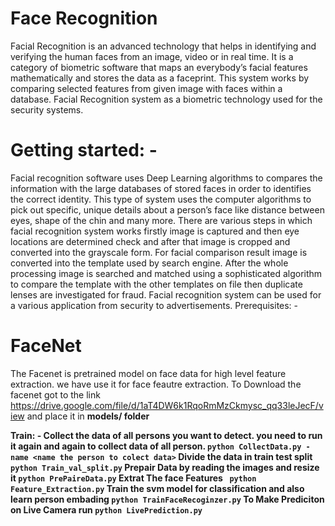 # Face Recognition
Facial Recognition is an advanced technology that helps in identifying and verifying the human faces from an image, video or in real time. It is a category of biometric software that maps an everybody’s facial features mathematically and stores the data as a faceprint.  This system works by comparing selected features from given image with faces within a database. Facial Recognition system as a biometric technology used for the security systems. 
# Getting started: -
Facial recognition software uses Deep Learning algorithms to compares the information with the large databases of stored faces in order to identifies the correct identity.
This type of system uses the computer algorithms to pick out specific, unique details about a person’s face like distance between eyes, shape of the chin and many more. 
There are various steps in which facial recognition system works firstly image is captured and then eye locations are determined check and after that image is cropped and converted into the grayscale form. For facial comparison result image is converted into the template used by search engine. After the whole processing image is searched and matched using a sophisticated algorithm to compare the template with the other templates on file then duplicate lenses are investigated for fraud.
Facial recognition system can be used for a various application from security to advertisements.
Prerequisites: -


# FaceNet
The Facenet is pretrained model on face data for high level feature extraction. we have use it for face feautre extraction.
To Download the facenet got to the link
https://drive.google.com/file/d/1aT4DW6k1RqoRmMzCkmysc_qq33leJecF/view
and place it in <b>models/<b> folder

Train: -
Collect the data of all persons you want to detect.
you need to run it again and again to collect data of all person.
```python CollectData.py -name <name the person to colect data>```
Divide the data in train test split 
``` python Train_val_split.py```
Prepair Data by reading the images and resize it
```python PrePaireData.py```
Extrat The face Features
``` python Feature_Extraction.py```
Train the svm model for classification and also learn person embading
```python TrainFaceRecoginzer.py```
To Make Prediciton on Live Camera run
```python LivePrediction.py```





